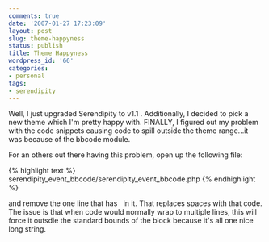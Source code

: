 ```yaml
---
comments: true
date: '2007-01-27 17:23:09'
layout: post
slug: theme-happyness
status: publish
title: Theme Happyness
wordpress_id: '66'
categories:
- personal
tags:
- serendipity
---
```


Well, I just upgraded Serendipity to v1.1 . Additionally, I decided to pick a new theme which I'm pretty happy with. FINALLY, I figured out my problem with the code snippets causing code to spill outside the theme range...it was because of the bbcode module. 

For an others out there having this problem, open up the following file:

{% highlight text %}
serendipity_event_bbcode/serendipity_event_bbcode.php
{% endhighlight %}

and remove the one line that has &#160; in it. That replaces spaces with that code. The issue is that when code would normally wrap to multiple lines, this will force it outsdie the standard bounds of the block because it's all one nice long string. 
